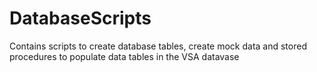 # DatabaseScripts
Contains scripts to create database tables, create mock data and stored procedures to populate data tables in the VSA datavase
